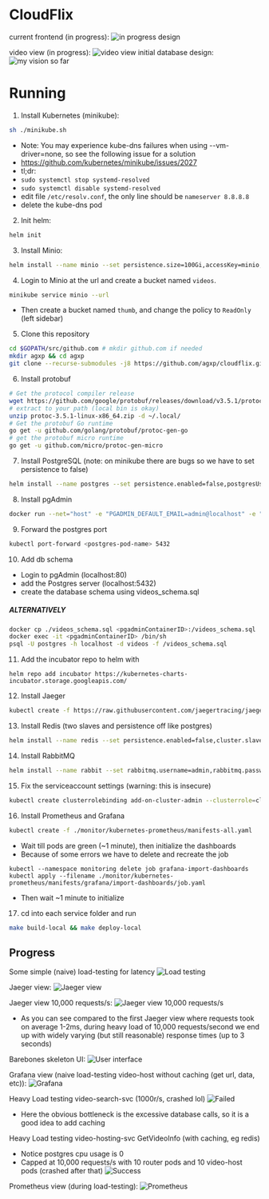 
# CloudFlix  
current frontend (in progress):
![in progress design](https://lh6.googleusercontent.com/NCZ_Xj_BdA04zgOqwZRNDzQwh5-TISCGIzx3agh-RHYa25jf6FgXVEkJLvad49ixjudphAVQjoa7DrOUYzrICWjnqj7KjkJ7z82WMfMUdJFTSvbn0ZcK9CR9IT92Rod-Tn14E6Iw=s0)

video view (in progress):
![video view](https://lh5.googleusercontent.com/LOjTZ7lQRlinUMJ-UEHdTLW3ZxrkH6dhGUGhKanRt-p1hq8rl_1MEDICHEf1u0KsbLlbCKzgZAfKnVwBU9pJGZAX0OUTnwV-V2mnXPHqhK8f6GsGsSXY39IS47BHpWQPEgPVFj4w=s0)
initial database design:  
![my vision so far](https://lh5.googleusercontent.com/pyLNBtKGMFikOiJm-84kRbuMRrPn3fOLfGBjYwx4_k5TzuRiKy7NBeJaNSz1gXu0JBWhdxrI1mriijemw6Ea_jYAByDUil8g3ljpHhy3dBQ_58T-Ljcjz-OW2feBY6wFc6YatBnl=s0)  
  
# Running  
1. Install Kubernetes (minikube):  
```sh  
sh ./minikube.sh
```  
- Note: You may experience kube-dns failures when using --vm-driver=none, so see the following issue for a solution
- https://github.com/kubernetes/minikube/issues/2027
- tl;dr: 
- `sudo systemctl stop systemd-resolved`
- `sudo systemctl disable systemd-resolved`
- edit file `/etc/resolv.conf`, the only line should be `nameserver 8.8.8.8`
- delete the kube-dns pod  
2. Init helm:  
```sh  
helm init 
```  
3. Install Minio:   
```sh
helm install --name minio --set persistence.size=100Gi,accessKey=minio,secretKey=minio123,service.type=LoadBalancer stable/minio  
```  
4. Login to Minio at the url and create a bucket named `videos`. 
```sh
minikube service minio --url
```
- Then create a bucket named `thumb`, and change the policy to `ReadOnly` (left sidebar)
5. Clone this repository
```sh
cd $GOPATH/src/github.com # mkdir github.com if needed
mkdir agxp && cd agxp
git clone --recurse-submodules -j8 https://github.com/agxp/cloudflix.git
```
6. Install protobuf
```sh
# Get the protocol compiler release
wget https://github.com/google/protobuf/releases/download/v3.5.1/protoc-3.5.1-linux-x86_64.zip
# extract to your path (local bin is okay)
unzip protoc-3.5.1-linux-x86_64.zip -d ~/.local/
# Get the protobuf Go runtime
go get -u github.com/golang/protobuf/protoc-gen-go
# get the protobuf micro runtime
go get -u github.com/micro/protoc-gen-micro
```
7. Install PostgreSQL (note: on minikube there are bugs so we have to set persistence to false)
```sh
helm install --name postgres --set persistence.enabled=false,postgresUser=postgres,postgresPassword=postgres123,postgresDatabase=videos,metrics.enabled=true stable/postgresql  
```
8. Install pgAdmin
```sh
docker run --net="host" -e "PGADMIN_DEFAULT_EMAIL=admin@localhost" -e "PGADMIN_DEFAULT_PASSWORD=pgadmin123" -d dpage/pgadmin4
```
9. Forward the postgres port 
```sh
kubectl port-forward <postgres-pod-name> 5432
```
10. Add db schema
- Login to pgAdmin (localhost:80)
- add the Postgres server (localhost:5432)
- create the database schema using videos_schema.sql
##### ALTERNATIVELY
```sh
docker cp ./videos_schema.sql <pgadminContainerID>:/videos_schema.sql
docker exec -it <pgadminContainerID> /bin/sh
psql -U postgres -h localhost -d videos -f /videos_schema.sql
```
11. Add the incubator repo to helm with 
```
helm repo add incubator https://kubernetes-charts-incubator.storage.googleapis.com/
```
12. Install Jaeger
```sh
kubectl create -f https://raw.githubusercontent.com/jaegertracing/jaeger-kubernetes/master/all-in-one/jaeger-all-in-one-template.yml
```
13. Install Redis (two slaves and persistence off like postgres)
```sh
helm install --name redis --set persistence.enabled=false,cluster.slaveCount=2,usePassword=false,metrics.enabled=true stable/redis
```
14. Install RabbitMQ
```sh
helm install --name rabbit --set rabbitmq.username=admin,rabbitmq.password=password,persistence.enabled=false stable/rabbitmq
```
15. Fix the serviceaccount settings (warning: this is insecure)
```sh
kubectl create clusterrolebinding add-on-cluster-admin --clusterrole=cluster-admin --serviceaccount=default:default
```
16. Install Prometheus and Grafana
```sh
kubectl create -f ./monitor/kubernetes-prometheus/manifests-all.yaml
```
- Wait till pods are green (~1 minute), then initialize the dashboards
- Because of some errors we have to delete and recreate the job 
```
kubectl --namespace monitoring delete job grafana-import-dashboards    
kubectl apply --filename ./monitor/kubernetes-prometheus/manifests/grafana/import-dashboards/job.yaml
```
- Then wait ~1 minute to initialize
17. cd into each service folder and run 
```sh
make build-local && make deploy-local
```

## Progress
Some simple (naive) load-testing for latency
![Load testing](https://lh3.googleusercontent.com/vm0TSr3Ezj-5WHb1QrLxc6o1XpQzGEn9GOKZ1C4q00Gw_YDmfT7YaNsddUt4Gnj3i-d4Wf5nLxNstsvYvz699GJDZUdqyZfflnTeVNHaZVrAWondt9Smr-Qr3bW3CLP6Uk-IItZ0=s0)

Jaeger view:
![Jaeger view](https://lh4.googleusercontent.com/rmslgs7gFze1oSLFdBhfqPcY7dsJ_HiYc3zEecJBttLF35vSjJsFSOtqKihRGzg97UBWrPTUvsBNV4hUBgG7u-d9wDZtfSd7McH7HorMgUOQqV3--X0QYDCTj6J4dqtEbn7pkmyv=s0)

Jaeger view 10,000 requests/s:
![Jaeger view 10,000 requests/s](https://lh5.googleusercontent.com/zD6QRBdLEI-fsOSqeLutnpavPs7Ay_WDbL1hhGjftY4wisEiVSLwCb5m7FCauxBgpD-7l0eAoy8Na38CuSn7THpaJvAC0W4NiFiTiBE_Ci3Dr0M4m7-C_ozUJhdiEwDjq_k3Kkoi=s0)
- As you can see compared to the first Jaeger view where requests took on average 1-2ms, during heavy load of 10,000 requests/second we end up with widely varying (but still reasonable) response times (up to 3 seconds)

Barebones skeleton UI:
![User interface](https://lh4.googleusercontent.com/LGdN-l5lC-WMlyCJdC1Fd9mNq2pt2ifBkdAHFtYrCcCHeY5bk5FnmIi6q1aEPn3YLU4nBlc6X_4fZDs9CoilAvkU0SuQ_ni1SlFwnUdFj7U8iOMsYG3xc50o0VAgof6w37obwVw7=s0)

Grafana view (naive load-testing video-host without caching (get url, data, etc)):
![Grafana](https://lh3.googleusercontent.com/por35HRMf-rY04wWIdex_Mh5q685jazjSjUloB40s4iAwMSM518KGTRpawLc39QKy7HejBKq9t_SNdViiPfyqXd0hfff-i4vlmdY59iBX4VhLyCq-m_TMexAfHqMX0V0NhEyrowP=s0)

Heavy Load testing video-search-svc (1000r/s, crashed lol)
![Failed](https://lh4.googleusercontent.com/ZwCdruhdvEb_JGk_uTSHskaCDZ6EYsmiYoAgJace1svYcg4yi6vwULLZRw6v-_AMA-Y9h2knxZZ9i2-Q475AuUOgy3IgOukr2CdPvPJrne_oKBk-tddkaVuaoZVGZKpglHQMT6Hr=s0)
- Here the obvious bottleneck is the excessive database calls, so it is a good idea to add caching

Heavy Load testing video-hosting-svc GetVideoInfo (with caching, eg redis)
- Notice postgres cpu usage is 0
- Capped at 10,000 requests/s with 10 router pods and 10 video-host pods (crashed after that)
![Success](https://lh5.googleusercontent.com/nsqiXpvMAE1DX-2rJ0WhVC1vquyY79zarvI_ViyNDl9FKzXT3QMTKZ7KhBWFLaeb0-lCcLhDfuqwJISmy2ouWkOrePu_ojN43gfIeyO4FiOTCJy5NhX6oKvL_-cpkxfMm8K_a2El=s0)


Prometheus view (during load-testing):
![Prometheus](https://lh6.googleusercontent.com/StrlXRaH8MLCydYrYmQSZvqIvN7LMn8Ev3eX_4D5VG0yDmL-mEfuuB47XrBkJRNE_W2W7CDTR1PJ8N6rBOP3E63PrMOzQkPgMLbKf5UMkEMQUPmQ46k9eaOEpKkJFTiNIbPhG0n-=s0)
